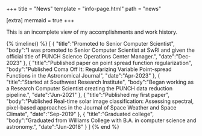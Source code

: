 +++
title = "News"
template = "info-page.html"
path = "news"

[extra]
mermaid = true
+++

This is an incomplete view of my accomplishments and work history.

{% timeline() %}
[
    {
        "title":"Promoted to Senior Computer Scientist",
        "body":"I was promoted to Senior Computer Scientist at SwRI and given the official title of PUNCH Science Operations Center Manager.",
        "date":"Dec-2023"
    },
    {
        "title":"Published paper on point spread function regularization",
        "body":"Published Coma Off It: Regularizing Variable Point-spread Functions in the Astronomical Journal",
        "date":"Apr-2023"
    },
    {
        "title":"Started at Southwest Research Institute",
        "body":"Began working as a Research Computer Scientist creating the PUNCH data reduction pipeline.",
        "date":"Jun-2021"
    },
    {
        "title":"Published my first paper",
        "body":"Published Real-time solar image classification: Assessing spectral, pixel-based approaches in the Journal of Space Weather and Space Climate",
        "date":"Sep-2019"
    },
    {
        "title":"Graduated college",
        "body":"Graduated from Williams College with B.A. in computer science and astronomy.",
        "date":"Jun-2018"
    }
]
{% end %}
